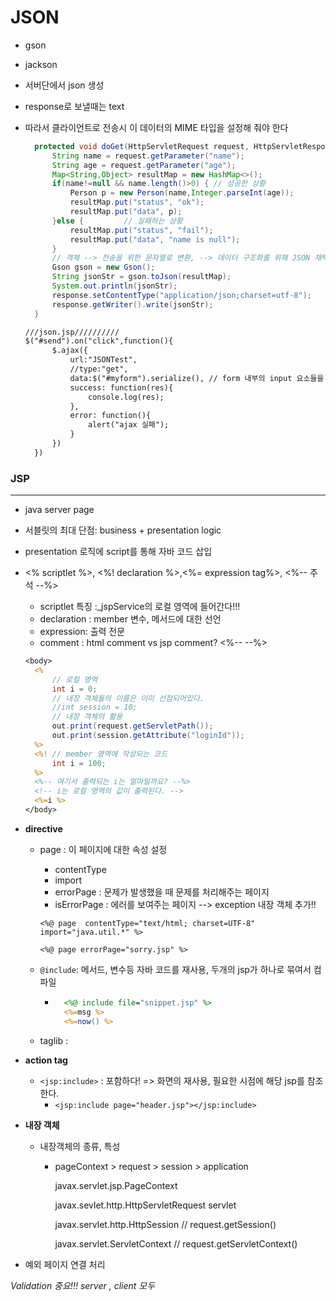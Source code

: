 # JSON

* gson
* jackson

* 서버단에서 json 생성



* response로 보낼때는 text 

* 따라서 클라이언트로 전송시 이 데이터의 MIME 타입을 설정해 줘야 한다

  ```java
  	protected void doGet(HttpServletRequest request, HttpServletResponse response) throws ServletException, IOException {
  		String name = request.getParameter("name");
  		String age = request.getParameter("age");
  		Map<String,Object> resultMap = new HashMap<>();
  		if(name!=null && name.length()>0) { // 성공한 상황
  			Person p = new Person(name,Integer.parseInt(age));
  			resultMap.put("status", "ok");
  			resultMap.put("data", p);
  		}else {			// 실패하는 상황
  			resultMap.put("status", "fail");
  			resultMap.put("data", "name is null");
  		}	
  		// 객체 --> 전송을 위한 문자열로 변환, --> 데이터 구조화를 위해 JSON 채택
  		Gson gson = new Gson();
  		String jsonStr = gson.toJson(resultMap);
  		System.out.println(jsonStr);
  		response.setContentType("application/json;charset=utf-8");
  		response.getWriter().write(jsonStr);
  	}
  ```

  ```jsp
  ///json.jsp//////////
  $("#send").on("click",function(){
  		$.ajax({
  			url:"JSONTest",
  			//type:"get",
  			data:$("#myform").serialize(), // form 내부의 input 요소들을 query string으로..
  			success: function(res){
  				console.log(res);
  			},
  			error: function(){
  				alert("ajax 실패");
  			}
  		})
  	})
  ```



### JSP

---

* java server page

* 서블릿의 최대 단점: business + presentation logic

* presentation 로직에 script를 통해 자바 코드 삽입

* <% scriptlet %>, <%! declaration %>,<%= expression tag%>, <%-- 주석 --%>
  * scriptlet 특징 :_jspService의 로컬 영역에 들어간다!!!
  * declaration : member 변수, 메서드에 대한 선언
  * expression: 출력 전문
  * comment : html comment <!--  --> vs jsp comment? <%--  --%>

  ```jsp
  <body>
  	<%
  		// 로컬 영역
  		int i = 0;
  		// 내장 객체들의 이름은 이미 선점되어있다.
  		//int session = 10;
  		// 내장 객체의 활용
  		out.print(request.getServletPath());
  		out.print(session.getAttribute("loginId"));
  	%>
  	<%! // member 영역에 작성되는 코드
  		int i = 100;
  	%>
  	<%-- 여기서 출력되는 i는 얼마일까요? --%>
  	<!-- i는 로컬 영역의 값이 출력된다. -->
  	<%=i %>
  </body>
  ```



* **directive**

  * page : 이 페이지에 대한 속성 설정

    * contentType
    * import
    * errorPage : 문제가 발생했을 때 문제를 처리해주는 페이지
    * isErrorPage : 에러를 보여주는 페이지 --> exception 내장 객체 추가!!

    `<%@ page  contentType="text/html; charset=UTF-8" import="java.util.*" %>`

    `<%@ page errorPage="sorry.jsp" %>`

  * `@include`:  메서드, 변수등 자바 코드를 재사용, 두개의 jsp가 하나로 묶여서 컴파일

    * ```jsp
      	<%@ include file="snippet.jsp" %>
      	<%=msg %>
      	<%=now() %>
      ```

  * taglib :

* **action tag**

  * `<jsp:include>` : 포함하다! => 화면의 재사용, 필요한 시점에 해당 jsp를 참조한다.
    * `<jsp:include page="header.jsp"></jsp:include>`

* **내장 객체**

  * 내장객체의 종류, 특성

    * pageContext > request > session > application

      javax.servlet.jsp.PageContext

      javax.sevlet.http.HttpServletRequest						servlet

      javax.servlet.http.HttpSession 							// request.getSession()

      javax.servlet.ServletContext  								// request.getServletContext()

*  예외 페이지 연결 처리

*Validation 중요!!! server , client 모두*
